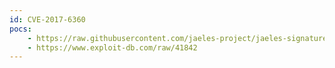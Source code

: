 ```yaml
---
id: CVE-2017-6360
pocs:
    - https://raw.githubusercontent.com/jaeles-project/jaeles-signatures/master/cves/qnap-qts-rce-cve-2017-6360.yaml
    - https://www.exploit-db.com/raw/41842
---
```

